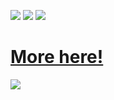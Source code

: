 ![](http://i.imgur.com/10u84LS.gif)
![](http://i.imgur.com/Zu8cuz4.gif)
![](http://i.imgur.com/xYeeKtu.gif)

# [More here!](https://github.com/Wunkolo/MarchASCII)

![](https://camo.githubusercontent.com/70db6cfbc78b340440559cb0d5d9235d7a706f8c/68747470733a2f2f692e696d6775722e636f6d2f723935613972492e676966)
